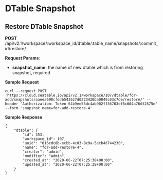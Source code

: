 # DTable Snapshot

## Restore DTable Snapshot

**POST** /api/v2.1/workspace/:workspace_id/dtable/:table_name/snapshots/:commit_id/restore/

**Request Params**:

* **snapshot_name**: the name of new dtable which is from restoring snapshot, required

**Sample Request**

```
curl --request POST 'https://cloud.seatable.io/api/v2.1/workspace/107/dtable/for-add/snapshots/aaeea690cfddb542627d0223426ba0840c03c7de/restore/' --header 'Authorization: Token 64b9ee55dc4ab902ff36763ef5c604a76d52875e' --form 'snapshot_name=for-add-restore-4'

```

**Sample Response**

```
{
    "dtable": {
        "id": 353,
        "workspace_id": 107,
        "uuid": "016cdc8b-ecbb-4c03-8c9a-5ecb4d744230",
        "name": "for-add-restore-4",
        "creator": "admin",
        "modifier": "admin",
        "created_at": "2020-06-22T07:25:38+00:00",
        "updated_at": "2020-06-22T07:25:38+00:00"
    }
}

```


